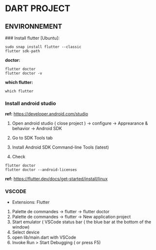# DART PROJECT


## ENVIRONNEMENT

### Install flutter [Ubuntu]:

```
sudo snap install flutter --classic
flutter sdk-path
```

__doctor:__

```
flutter doctor
flutter doctor -v
```

__which flutter:__

```
which flutter
```

### Install android studio

__ref:__ https://developer.android.com/studio

1. Open android studio ( close project ) -> configure -> Apprearance & behavior -> Android SDK

2. Go to SDK Tools tab
3. Install Android SDK Command-line Tools (latest)
4. Check

```
flutter doctor
flutter doctor --android-licenses
```


__ref:__ https://flutter.dev/docs/get-started/install/linux


### VSCODE

- Extensions: Flutter

1. Palette de commandes -> flutter -> flutter doctor
2. Palette de commandes -> flutter -> New application project
3. Start emulator ( VSCode status bar ( the blue bar at the bottom of the window)
4. Select device
5. open lib/main.dart with VSCode
5. Invoke Run > Start Debugging ( or press F5)